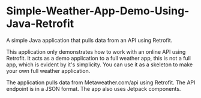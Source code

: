 # Simple-Weather-App-Demo-Using-Java-Retrofit

A simple Java application that pulls data from an API using Retrofit.

This application only demonstrates how to work with an online API using Retrofit. It acts as a demo application to a full weather app, this is not a full app, which is evident by it's simplicity. You can use it as a skeleton to make your own full weather application.

The application pulls data from Metaweather.com/api using Retrofit. The API endpoint is in a JSON format. The app also uses Jetpack components.
